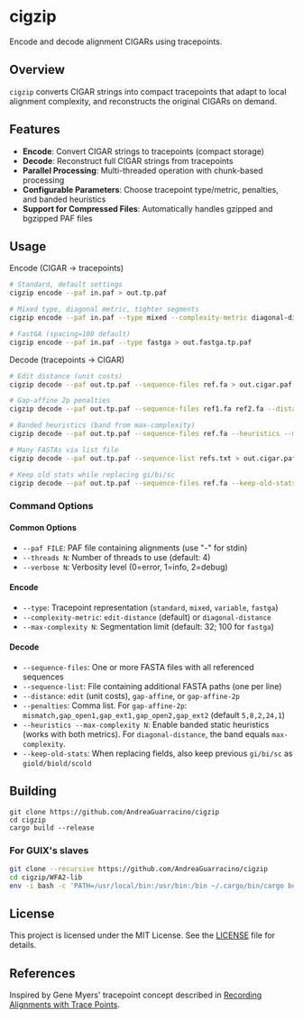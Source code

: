 # cigzip

Encode and decode alignment CIGARs using tracepoints.

## Overview

`cigzip` converts CIGAR strings into compact tracepoints that adapt to local alignment complexity, and reconstructs the original CIGARs on demand.

## Features

- **Encode**: Convert CIGAR strings to tracepoints (compact storage)
- **Decode**: Reconstruct full CIGAR strings from tracepoints
- **Parallel Processing**: Multi-threaded operation with chunk-based processing
- **Configurable Parameters**: Choose tracepoint type/metric, penalties, and banded heuristics
- **Support for Compressed Files**: Automatically handles gzipped and bgzipped PAF files

## Usage

Encode (CIGAR → tracepoints)

```sh
# Standard, default settings
cigzip encode --paf in.paf > out.tp.paf

# Mixed type, diagonal metric, tighter segments
cigzip encode --paf in.paf --type mixed --complexity-metric diagonal-distance --max-complexity 24 > out.mixed.tp.paf

# FastGA (spacing=100 default)
cigzip encode --paf in.paf --type fastga > out.fastga.tp.paf
```

Decode (tracepoints → CIGAR)

```sh
# Edit distance (unit costs)
cigzip decode --paf out.tp.paf --sequence-files ref.fa > out.cigar.paf

# Gap-affine 2p penalties
cigzip decode --paf out.tp.paf --sequence-files ref1.fa ref2.fa --distance gap-affine-2p --penalties 5,8,2,24,1 > out.cigar.paf

# Banded heuristics (band from max-complexity)
cigzip decode --paf out.tp.paf --sequence-files ref.fa --heuristics --max-complexity 100 > out.cigar.paf

# Many FASTAs via list file
cigzip decode --paf out.tp.paf --sequence-list refs.txt > out.cigar.paf

# Keep old stats while replacing gi/bi/sc
cigzip decode --paf out.tp.paf --sequence-files ref.fa --keep-old-stats > out.cigar.paf
```

### Command Options

#### Common Options
- `--paf FILE`: PAF file containing alignments (use "-" for stdin)
- `--threads N`: Number of threads to use (default: 4)
- `--verbose N`: Verbosity level (0=error, 1=info, 2=debug)

#### Encode
- `--type`: Tracepoint representation (`standard`, `mixed`, `variable`, `fastga`)
- `--complexity-metric`: `edit-distance` (default) or `diagonal-distance`
- `--max-complexity N`: Segmentation limit (default: 32; 100 for `fastga`)

#### Decode
- `--sequence-files`: One or more FASTA files with all referenced sequences
- `--sequence-list`: File containing additional FASTA paths (one per line)
- `--distance`: `edit` (unit costs), `gap-affine`, or `gap-affine-2p`
- `--penalties`: Comma list. For `gap-affine-2p`: `mismatch,gap_open1,gap_ext1,gap_open2,gap_ext2` (default `5,8,2,24,1`)
- `--heuristics --max-complexity N`: Enable banded static heuristics (works with both metrics). For `diagonal-distance`, the band equals `max-complexity`.
- `--keep-old-stats`: When replacing fields, also keep previous `gi/bi/sc` as `giold/biold/scold`

## Building

```shell
git clone https://github.com/AndreaGuarracino/cigzip
cd cigzip
cargo build --release
```

### For GUIX's slaves

```bash
git clone --recursive https://github.com/AndreaGuarracino/cigzip
cd cigzip/WFA2-lib
env -i bash -c 'PATH=/usr/local/bin:/usr/bin:/bin ~/.cargo/bin/cargo build --release'
```

## License

This project is licensed under the MIT License. See the [LICENSE](LICENSE) file for details.

## References
Inspired by Gene Myers' tracepoint concept described in [Recording Alignments with Trace Points](https://dazzlerblog.wordpress.com/2015/11/05/trace-points/).
